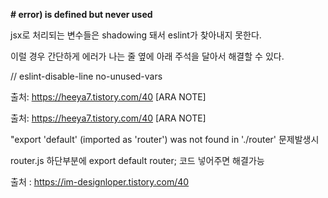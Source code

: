 **# error) is defined but never used**

jsx로 처리되는 변수들은 shadowing 돼서 eslint가 찾아내지 못한다.

이럴 경우 간단하게 에러가 나는 줄 옆에 아래 주석을 달아서 해결할 수 있다.

 // eslint-disable-line no-unused-vars



출처: https://heeya7.tistory.com/40 [ARA NOTE]

출처: https://heeya7.tistory.com/40 [ARA NOTE]



"export 'default' (imported as 'router') was not found in './router' 문제발생시

router.js 하단부분에 export default router; 코드 넣어주면 해결가능

출처 : https://im-designloper.tistory.com/40

